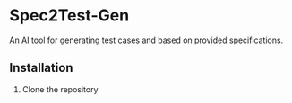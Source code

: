 # Spec2Test-Gen
An AI tool for generating test cases and based on provided specifications.

## Installation
1. Clone the repository
